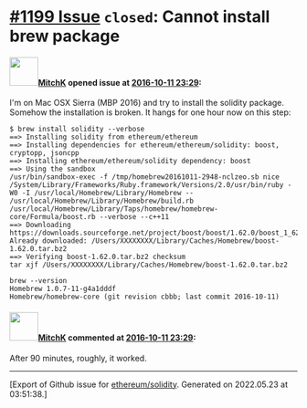 # [\#1199 Issue](https://github.com/ethereum/solidity/issues/1199) `closed`: Cannot install brew package

#### <img src="https://avatars.githubusercontent.com/u/2472064?u=995595c791ea35032a5c2a4853d12f2248894417&v=4" width="50">[MitchK](https://github.com/MitchK) opened issue at [2016-10-11 23:29](https://github.com/ethereum/solidity/issues/1199):

I'm on Mac OSX Sierra (MBP 2016) and try to install the solidity package. Somehow the installation is broken. It hangs for one hour now on this step:

```
$ brew install solidity --verbose
==> Installing solidity from ethereum/ethereum
==> Installing dependencies for ethereum/ethereum/solidity: boost, cryptopp, jsoncpp
==> Installing ethereum/ethereum/solidity dependency: boost
==> Using the sandbox
/usr/bin/sandbox-exec -f /tmp/homebrew20161011-2948-nclzeo.sb nice /System/Library/Frameworks/Ruby.framework/Versions/2.0/usr/bin/ruby -W0 -I /usr/local/Homebrew/Library/Homebrew -- /usr/local/Homebrew/Library/Homebrew/build.rb /usr/local/Homebrew/Library/Taps/homebrew/homebrew-core/Formula/boost.rb --verbose --c++11
==> Downloading https://downloads.sourceforge.net/project/boost/boost/1.62.0/boost_1_62_0.tar.bz2
Already downloaded: /Users/XXXXXXXX/Library/Caches/Homebrew/boost-1.62.0.tar.bz2
==> Verifying boost-1.62.0.tar.bz2 checksum
tar xjf /Users/XXXXXXXX/Library/Caches/Homebrew/boost-1.62.0.tar.bz2
```

```
brew --version
Homebrew 1.0.7-11-g4a1dddf
Homebrew/homebrew-core (git revision cbbb; last commit 2016-10-11)
```


#### <img src="https://avatars.githubusercontent.com/u/2472064?u=995595c791ea35032a5c2a4853d12f2248894417&v=4" width="50">[MitchK](https://github.com/MitchK) commented at [2016-10-11 23:29](https://github.com/ethereum/solidity/issues/1199#issuecomment-253078637):

After 90 minutes, roughly, it worked.


-------------------------------------------------------------------------------



[Export of Github issue for [ethereum/solidity](https://github.com/ethereum/solidity). Generated on 2022.05.23 at 03:51:38.]
